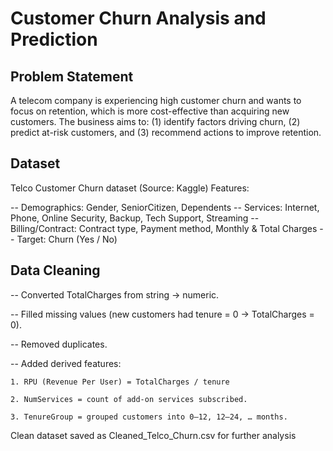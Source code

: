 
# Customer Churn Analysis and Prediction

## Problem Statement

A telecom company is experiencing high customer churn and wants to focus on retention, which is more cost-effective than acquiring new customers. The business aims to:
(1) identify factors driving churn, 
(2) predict at-risk customers, and 
(3) recommend actions to improve retention.

## Dataset 
Telco Customer Churn dataset (Source: Kaggle)
Features: 

-- Demographics: Gender, SeniorCitizen, Dependents
-- Services: Internet, Phone, Online Security, Backup, Tech Support, Streaming
-- Billing/Contract: Contract type, Payment method, Monthly & Total Charges
-- Target: Churn (Yes / No)

## Data Cleaning 

-- Converted TotalCharges from string → numeric.

-- Filled missing values (new customers had tenure = 0 → TotalCharges = 0).

-- Removed duplicates.

-- Added derived features:

    1. RPU (Revenue Per User) = TotalCharges / tenure

    2. NumServices = count of add-on services subscribed.

    3. TenureGroup = grouped customers into 0–12, 12–24, … months.

Clean dataset saved as Cleaned_Telco_Churn.csv for further analysis
